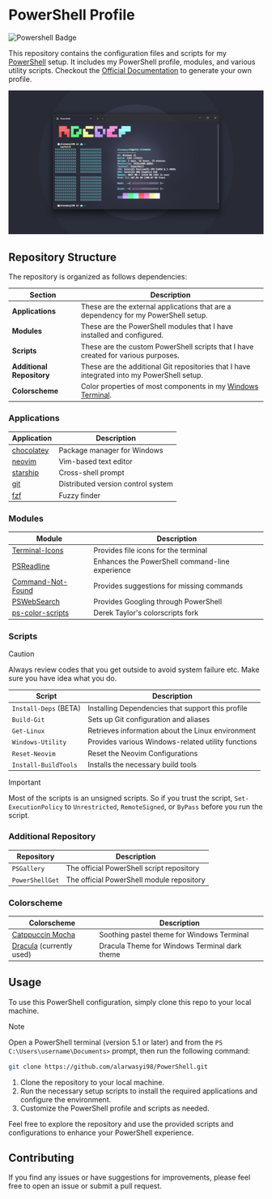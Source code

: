 # PowerShell Profile

![Powershell Badge](https://img.shields.io/badge/PowerShell-blue?style=for-the-badge&logo=opentofu&logoColor=white)

This repository contains the configuration files and scripts for my [PowerShell](https://github.com/PowerShell/) setup. It includes my PowerShell profile, modules, and various utility scripts. Checkout the [Official Documentation](https://learn.microsoft.com/en-us/powershell/module/microsoft.powershell.core/about/about_profiles?view=powershell-7.4) to generate your own profile.

![banner](./Assets/TermDesktop.png)

## Repository Structure

The repository is organized as follows dependencies:

| Section                   | Description                                                                                |
| ------------------------- | ------------------------------------------------------------------------------------------ |
| **Applications**          | These are the external applications that are a dependency for my PowerShell setup.         |
| **Modules**               | These are the PowerShell modules that I have installed and configured.                     |
| **Scripts**               | These are the custom PowerShell scripts that I have created for various purposes.          |
| **Additional Repository** | These are the additional Git repositories that I have integrated into my PowerShell setup. |
| **Colorscheme**           | Color properties of most components in my [Windows Terminal](https://github.com/microsoft/terminal). |

### Applications

| Application                           | Description                        |
| ------------------------------------- | ---------------------------------- |
| [chocolatey](https://chocolatey.org/) | Package manager for Windows        |
| [neovim](https://neovim.io/)          | Vim-based text editor              |
| [starship](https://starship.rs)       | Cross-shell prompt                 |
| [git](https://git-scm.com)            | Distributed version control system |
| [fzf](https://github.com/junegunn/fzf)| Fuzzy finder                       |

### Modules

| Module                                    | Description                                     |
| ----------------------------------------- | ----------------------------------------------- |
| [Terminal-Icons](https://github.com/devblackops/Terminal-Icons) | Provides file icons for the terminal |
| [PSReadline](https://github.com/PowerShell/PSReadLine) | Enhances the PowerShell command-line experience |
| [Command-Not-Found](https://github.com/PowerShell/command-not-found) | Provides suggestions for missing commands |
| [PSWebSearch](https://github.com/JMOrbegoso/PSWebSearch) | Provides Googling through PowerShell |
| [ps-color-scripts](https://github.com/scottmckendry/ps-color-scripts) | Derek Taylor's colorscripts fork |

### Scripts

> [!CAUTION]
> Always review codes that you get outside to avoid system failure etc.
> Make sure you have idea what you do.

| Script               | Description                                        |
| -------------------- | -------------------------------------------------- |
| `Install-Deps` (BETA)      | Installing Dependencies that support this profile  |
| `Build-Git`          | Sets up Git configuration and aliases              |
| `Get-Linux`          | Retrieves information about the Linux environment  |
| `Windows-Utility`    | Provides various Windows-related utility functions |
| `Reset-Neovim`       | Reset the Neovim Configurations                    |
| `Install-BuildTools` | Installs the necessary build tools                 |

> [!IMPORTANT]
> Most of the scripts is an unsigned scripts.
> So if you trust the script, `Set-ExecutionPolicy` to `Unrestricted`,
>`RemoteSigned`, or `ByPass` before you run the script.

### Additional Repository

| Repository      | Description                               |
| --------------- | ----------------------------------------- |
| `PSGallery`     | The official PowerShell script repository |
| `PowerShellGet` | The official PowerShell module repository |

### Colorscheme

| Colorscheme | Description |
| ----------- | ----------- |
| [Catppuccin Mocha](https://github.com/catppuccin/windows-terminal) | Soothing pastel theme for Windows Terminal |
| [Dracula](https://github.com/dracula/windows-terminal) (currently used) | Dracula Theme for Windows Terminal dark theme |

## Usage

To use this PowerShell configuration, simply clone this repo to your local machine.

> [!NOTE]
> Open a PowerShell terminal (version 5.1 or later) and from the `PS C:\Users\username\Documents>` prompt, then run the following command:

```sh
git clone https://github.com/alarwasyi98/PowerShell.git
```

1. Clone the repository to your local machine.
2. Run the necessary setup scripts to install the required applications and configure the environment.
3. Customize the PowerShell profile and scripts as needed.

Feel free to explore the repository and use the provided scripts and configurations to enhance your PowerShell experience.

## Contributing

If you find any issues or have suggestions for improvements, please feel free to open an issue or submit a pull request.
